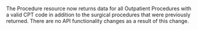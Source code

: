 The Procedure resource now returns data for all Outpatient Procedures with a valid CPT code in addition to the surgical procedures that were previously returned. There are no API functionality changes as a result of this change.
